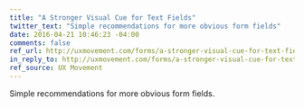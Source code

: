 ```yaml
---
title: "A Stronger Visual Cue for Text Fields"
twitter_text: "Simple recommendations for more obvious form fields"
date: 2016-04-21 10:46:23 -04:00
comments: false
ref_url: http://uxmovement.com/forms/a-stronger-visual-cue-for-text-fields/
in_reply_to: http://uxmovement.com/forms/a-stronger-visual-cue-for-text-fields/
ref_source: UX Movement
---
```


Simple recommendations for more obvious form fields.
